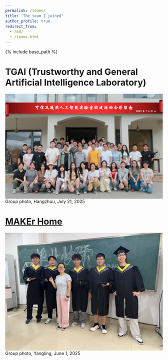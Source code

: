 ```yaml
---
permalink: /teams/
title: "The team I joined"
author_profile: true
redirect_from: 
  - /md/
  - /teams.html
---
```


{% include base_path %}

TGAI (Trustworthy and General Artificial Intelligence Laboratory)
======
<div style="display:flex;justify-content:center;">
   <img src="/images/group_photo/TGAI.jpg" width="600" alt="Fig" style="margin:auto;">
</div>
Group photo, Hangzhou, July 21, 2025
<br>


[MAKEr Home](https://www.labxing.com/lab/2006/members)
======
<div style="display:flex;justify-content:center;">
   <img src="/images/group_photo/makerhome.jpg" width="600" alt="Fig" style="margin:auto;">
</div>
Group photo, Yangling, June 1, 2025
<br>
  
<!-- [HOME（Human-machine and Ocean Mechatronic Engineering team）](https://www.jdzj.com/zncd/about.html)
======
<div style="display:flex;justify-content:center;">
   <img src="/images/group_photo/HOME.jpg" width="600" alt="Fig" style="margin:auto;">
</div>
Group photo, Hangzhou, April 2, 2023
<br> -->


